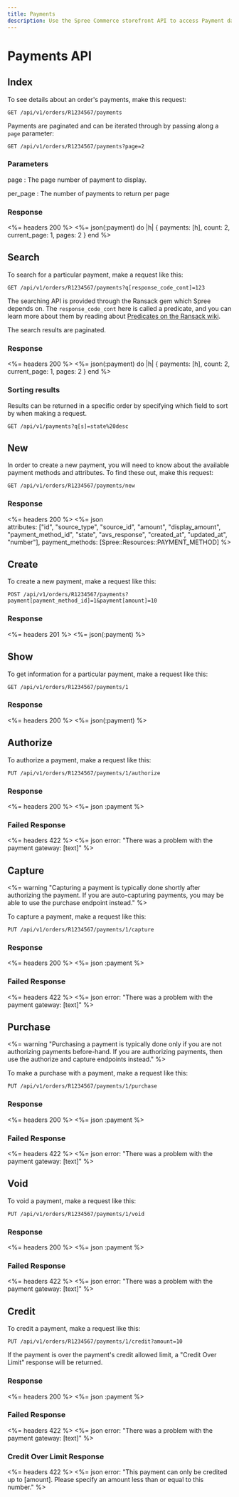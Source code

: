 ```yaml
---
title: Payments
description: Use the Spree Commerce storefront API to access Payment data.
---
```


# Payments API

## Index

To see details about an order's payments, make this request:

    GET /api/v1/orders/R1234567/payments

Payments are paginated and can be iterated through by passing along a `page` parameter:

    GET /api/v1/orders/R1234567/payments?page=2

### Parameters

page
: The page number of payment to display.

per_page
: The number of payments to return per page

### Response

<%= headers 200 %>
<%= json(:payment) do |h|
{ payments: [h],
  count: 2,
  current_page: 1,
  pages: 2 }
end %>

## Search

To search for a particular payment, make a request like this:

    GET /api/v1/orders/R1234567/payments?q[response_code_cont]=123

The searching API is provided through the Ransack gem which Spree depends on. The `response_code_cont` here is called a predicate, and you can learn more about them by reading about [Predicates on the Ransack wiki](https://github.com/ernie/ransack/wiki/Basic-Searching).

The search results are paginated.

### Response

<%= headers 200 %>
<%= json(:payment) do |h|
{ payments: [h],
  count: 2,
  current_page: 1,
  pages: 2 }
end %>

### Sorting results

Results can be returned in a specific order by specifying which field to sort by when making a request.

    GET /api/v1/payments?q[s]=state%20desc

## New

In order to create a new payment, you will need to know about the available payment methods and attributes. To find these out, make this request:

    GET /api/v1/orders/R1234567/payments/new

### Response

<%= headers 200 %>
<%= json \
  attributes:
  ["id", "source_type", "source_id", "amount",
   "display_amount", "payment_method_id", "state", "avs_response",
   "created_at", "updated_at", "number"],
  payment_methods: [Spree::Resources::PAYMENT_METHOD] %>

## Create

To create a new payment, make a request like this:

    POST /api/v1/orders/R1234567/payments?payment[payment_method_id]=1&payment[amount]=10

### Response

<%= headers 201 %>
<%= json(:payment) %>

## Show

To get information for a particular payment, make a request like this:

    GET /api/v1/orders/R1234567/payments/1

### Response

<%= headers 200 %>
<%= json(:payment) %>

## Authorize

To authorize a payment, make a request like this:

    PUT /api/v1/orders/R1234567/payments/1/authorize

### Response

<%= headers 200 %>
<%= json :payment %>

### Failed Response

<%= headers 422 %>
<%= json error: "There was a problem with the payment gateway: [text]" %>

## Capture

<%= warning "Capturing a payment is typically done shortly after authorizing the payment. If you are auto-capturing payments, you may be able to use the purchase endpoint instead." %>

To capture a payment, make a request like this:

    PUT /api/v1/orders/R1234567/payments/1/capture

### Response

<%= headers 200 %>
<%= json :payment %>

### Failed Response

<%= headers 422 %>
<%= json error: "There was a problem with the payment gateway: [text]" %>

## Purchase

<%= warning "Purchasing a payment is typically done only if you are not authorizing payments before-hand. If you are authorizing payments, then use the authorize and capture endpoints instead." %>

To make a purchase with a payment, make a request like this:

    PUT /api/v1/orders/R1234567/payments/1/purchase

### Response

<%= headers 200 %>
<%= json :payment %>

### Failed Response

<%= headers 422 %>
<%= json error: "There was a problem with the payment gateway: [text]" %>

## Void

To void a payment, make a request like this:

    PUT /api/v1/orders/R1234567/payments/1/void

### Response

<%= headers 200 %>
<%= json :payment %>

### Failed Response

<%= headers 422 %>
<%= json error: "There was a problem with the payment gateway: [text]" %>

## Credit

To credit a payment, make a request like this:

    PUT /api/v1/orders/R1234567/payments/1/credit?amount=10

If the payment is over the payment's credit allowed limit, a "Credit Over Limit" response will be returned.

### Response

<%= headers 200 %>
<%= json :payment %>

### Failed Response

<%= headers 422 %>
<%= json error: "There was a problem with the payment gateway: [text]" %>

### Credit Over Limit Response

<%= headers 422 %>
<%= json error: "This payment can only be credited up to [amount]. Please specify an amount less than or equal to this number." %>
